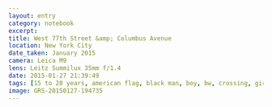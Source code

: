 ```yaml
--- 
layout: entry
category: notebook
excerpt:
title: West 77th Street &amp; Columbus Avenue
location: New York City
date_taken: January 2015
camera: Leica M9
lens: Leitz Summilux 35mm f/1.4
date: 2015-01-27 21:39:49
tags: [15 to 20 years, american flag, black man, boy, bw, crossing, girl, slush, snow, street, suv, trash can, wet]
image: GRS-20150127-194735
---
```

